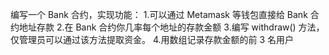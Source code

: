 编写一个 Bank 合约，实现功能：
    1.可以通过 Metamask 等钱包直接给 Bank 合约地址存款
    2.在 Bank 合约你几率每个地址的存款金额
    3.编写 withdraw() 方法，仅管理员可以通过该方法提取资金。
    4.用数组记录存款金额的前 3 名用户


